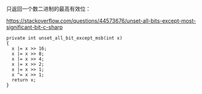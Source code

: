 只返回一个数二进制的最高有效位：

https://stackoverflow.com/questions/44573676/unset-all-bits-except-most-significant-bit-c-sharp
```
private int unset_all_bit_except_msb(int x)
{
  x |= x >> 16;
  x |= x >> 8;
  x |= x >> 4;
  x |= x >> 2;
  x |= x >> 1;
  x ^= x >> 1;
  return x;
}
```
